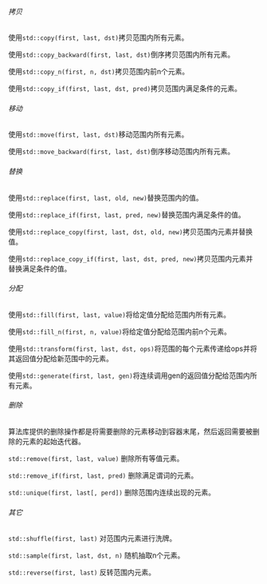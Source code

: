 ###### 拷贝

使用`std::copy(first, last, dst)`拷贝范围内所有元素。

使用`std::copy_backward(first, last, dst)`倒序拷贝范围内所有元素。

使用`std::copy_n(first, n, dst)`拷贝范围内前n个元素。

使用`std::copy_if(first, last, dst, pred)`拷贝范围内满足条件的元素。

###### 移动

使用`std::move(first, last, dst)`移动范围内所有元素。

使用`std::move_backward(first, last, dst)`倒序移动范围内所有元素。

###### 替换

使用`std::replace(first, last, old, new)`替换范围内的值。

使用`std::replace_if(first, last, pred, new)`替换范围内满足条件的值。

使用`std::replace_copy(first, last, dst, old, new)`拷贝范围内元素并替换值。

使用`std::replace_copy_if(first, last, dst, pred, new)`拷贝范围内元素并替换满足条件的值。

###### 分配

使用`std::fill(first, last, value)`将给定值分配给范围内所有元素。

使用`std::fill_n(first, n, value)`将给定值分配给范围内前n个元素。

使用`std::transform(first, last, dst, ops)`将范围的每个元素传递给ops并将其返回值分配给新范围中的元素。

使用`std::generate(first, last, gen)`将连续调用gen的返回值分配给范围内所有元素。

###### 删除

算法库提供的删除操作都是将需要删除的元素移动到容器末尾，然后返回需要被删除的元素的起始迭代器。

`std::remove(first, last, value)`	删除所有等值元素。

`std::remove_if(first, last, pred)`  删除满足谓词的元素。

`std::unique(first, last[, perd])`   删除范围内连续出现的元素。

###### 其它

`std::shuffle(first, last)`	        对范围内元素进行洗牌。

`std::sample(first, last, dst, n)`     随机抽取n个元素。

`std::reverse(first, last)`            反转范围内元素。




